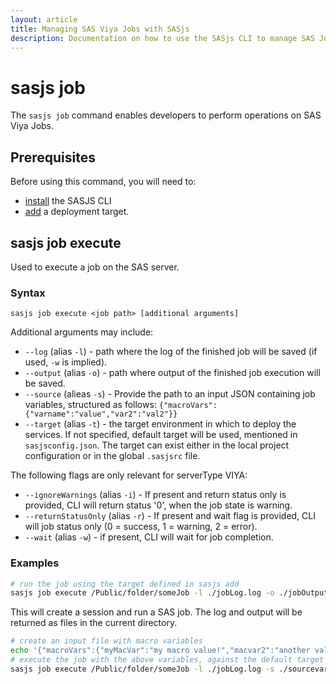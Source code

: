 ```yaml
---
layout: article
title: Managing SAS Viya Jobs with SASjs
description: Documentation on how to use the SASjs CLI to manage SAS Jobs in Viya
---
```


# sasjs job

The `sasjs job` command enables developers to perform operations on SAS Viya Jobs.

## Prerequisites

Before using this command, you will need to:

- [install](/installation) the SASJS CLI
- [add](/add) a deployment target.

## sasjs job execute

Used to execute a job on the SAS server.

### Syntax

```
sasjs job execute <job path> [additional arguments]
```

Additional arguments may include:

- `--log` (alias `-l`) - path where the log of the finished job will be saved (if used, `-w` is implied).
- `--output` (alias `-o`) - path where output of the finished job execution will be saved.
- `--source` (alieas `-s`) - Provide the path to an input JSON containing job variables, structured as follows:  `{"macroVars":{"varname":"value","var2":"val2"}}`
- `--target` (alias `-t`) - the target environment in which to deploy the services. If not specified, default target will be used, mentioned in `sasjsconfig.json`. The target can exist either in the local project configuration or in the global `.sasjsrc` file.

The following flags are only relevant for serverType VIYA:

- `--ignoreWarnings` (alias `-i`) - If present and return status only is provided, CLI will return status '0', when the job state is warning.
- `--returnStatusOnly` (alias `-r`) - If present and wait flag is provided, CLI will job status only (0 = success, 1 = warning, 2 = error).
- `--wait` (alias `-w`) - if present, CLI will wait for job completion.

### Examples

```bash
# run the job using the target defined in sasjs add
sasjs job execute /Public/folder/someJob -l ./jobLog.log -o ./jobOutput.json -t myTarget
```

This will create a session and run a SAS job. The log and output will be returned as files in the current directory.


```bash
# create an input file with macro variables
echo '{"macroVars":{"myMacVar":"my macro value!","macvar2":"another value"}}' > sourcevars.json
# execute the job with the above variables, against the default target
sasjs job execute /Public/folder/someJob -l ./jobLog.log -s ./sourcevars.json
```

